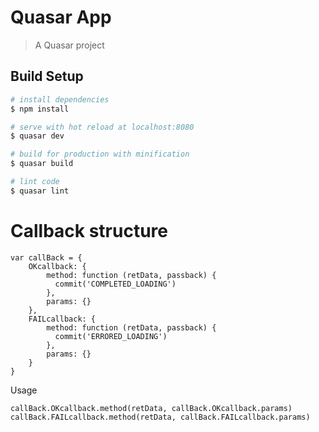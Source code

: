 # Quasar App

> A Quasar project

## Build Setup

``` bash
# install dependencies
$ npm install

# serve with hot reload at localhost:8080
$ quasar dev

# build for production with minification
$ quasar build

# lint code
$ quasar lint
```


# Callback structure
```
var callBack = {
	OKcallback: {
		method: function (retData, passback) {
		  commit('COMPLETED_LOADING')
		},
		params: {}
	},
	FAILcallback: {
		method: function (retData, passback) {
		  commit('ERRORED_LOADING')
		},
		params: {}
	}
}
```
Usage
```
callBack.OKcallback.method(retData, callBack.OKcallback.params)
callBack.FAILcallback.method(retData, callBack.FAILcallback.params)
```
